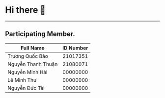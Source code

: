 # Hi there 👋

---

## Participating Member.

| **Full Name**      | **ID Number** |
|-----------------|:-------------------:|
| Trương Quốc Bảo |      21017351       |
| Nguyễn Thanh Thuận|      21080071     |
| Nguyễn Minh Hải |      00000000       |
| Lê Minh Thư|      00000000     |
| Nguyễn Đức Tài |      00000000       |

